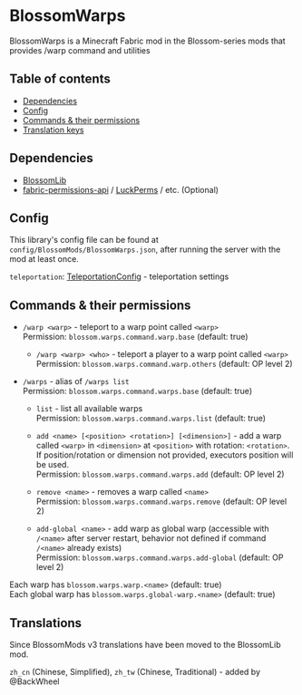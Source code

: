 # BlossomWarps

BlossomWarps is a Minecraft Fabric mod in the Blossom-series mods that provides /warp command and utilities

## Table of contents

- [Dependencies](#dependencies)
- [Config](#config)
- [Commands & their permissions](#commands--their-permissions)
- [Translation keys](#translation-keys)

## Dependencies

* [BlossomLib](https://github.com/BlossomMods/BlossomLib)
* [fabric-permissions-api](https://github.com/lucko/fabric-permissions-api) / [LuckPerms](https://luckperms.net/) /
  etc. (Optional)

## Config

This library's config file can be found at `config/BlossomMods/BlossomWarps.json`, after running the server with
the mod at least once.

`teleportation`: [TeleportationConfig](https://github.com/BlossomMods/BlossomLib/blob/main/README.md#teleportationconfig) -
teleportation settings

## Commands & their permissions

- `/warp <warp>` - teleport to a warp point called `<warp>`  
  Permission: `blossom.warps.command.warp.base` (default: true)

  - `/warp <warp> <who>` - teleport a player to a warp point called `<warp>`  
    Permission: `blossom.warps.command.warp.others` (default: OP level 2)

- `/warps` - alias of `/warps list`  
  Permission: `blossom.warps.command.warps.base` (default: true)
  - `list` - list all available warps  
    Permission: `blossom.warps.command.warps.list` (default: true)

  - `add <name> [<position> <rotation>] [<dimension>]` - add a warp called `<warp>` in `<dimension>` at `<position>`
    with rotation: `<rotation>`. If position/rotation or dimension not provided, executors position will be used.  
    Permission: `blossom.warps.command.warps.add` (default: OP level 2)

  - `remove <name>` - removes a warp called `<name>`  
    Permission: `blossom.warps.command.warps.remove` (default: OP level 2)

  - `add-global <name>` - add warp as global warp (accessible with `/<name>` after server restart, behavior not defined
    if command `/<name>` already exists)  
    Permission: `blossom.warps.command.warps.add-global` (default: OP level 2)

Each warp has `blossom.warps.warp.<name>` (default: true)  
Each global warp has `blossom.warps.global-warp.<name>` (default: true)

## Translations

Since BlossomMods v3 translations have been moved to the BlossomLib mod.

`zh_cn` (Chinese, Simplified), `zh_tw` (Chinese, Traditional) - added by @BackWheel
